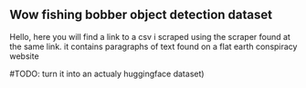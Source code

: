 ## Wow fishing bobber object detection dataset

Hello, here you will find a link to a csv i scraped using the scraper found at the same link. it contains paragraphs of text found on a flat earth conspiracy website

#TODO: turn it into an actualy huggingface dataset)